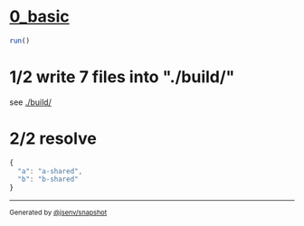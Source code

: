 # [0_basic](../../js_entry_many.test.mjs#L42)

```js
run()
```

# 1/2 write 7 files into "./build/"

see [./build/](./build/)

# 2/2 resolve

```js
{
  "a": "a-shared",
  "b": "b-shared"
}
```

---

<sub>
  Generated by <a href="https://github.com/jsenv/core/tree/main/packages/tooling/snapshot">@jsenv/snapshot</a>
</sub>
